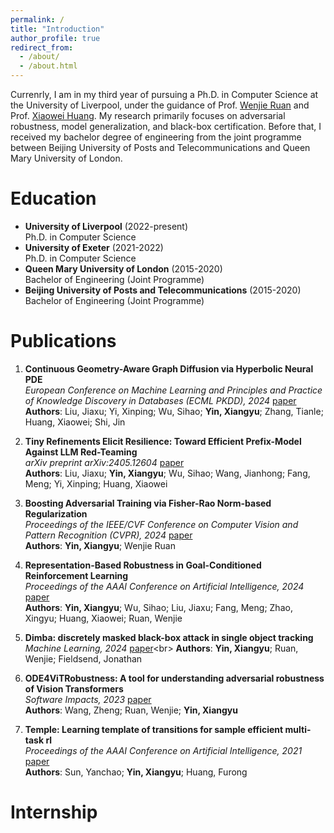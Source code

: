 ```yaml
---
permalink: /
title: "Introduction"
author_profile: true
redirect_from: 
  - /about/
  - /about.html
---
```

Currenrly, I am in my third year of pursuing a Ph.D. in Computer Science at the University of Liverpool, under the guidance of Prof. [Wenjie Ruan](https://wenjieruan.com/) and Prof. [Xiaowei Huang](https://cgi.csc.liv.ac.uk/~xiaowei/). My research primarily focuses on adversarial robustness, model generalization, and black-box certification. Before that, I received my bachelor degree of engineering from the joint programme between Beijing University of Posts and Telecommunications and Queen Mary University of London. 

Education
======
- **University of Liverpool** (2022-present)  
  Ph.D. in Computer Science
- **University of Exeter** (2021-2022)  
  Ph.D. in Computer Science
- **Queen Mary University of London** (2015-2020)  
  Bachelor of Engineering (Joint Programme)
- **Beijing University of Posts and Telecommunications** (2015-2020)  
  Bachelor of Engineering (Joint Programme)

Publications
======
1. **Continuous Geometry-Aware Graph Diffusion via Hyperbolic Neural PDE**  
   *European Conference on Machine Learning and Principles and Practice of Knowledge Discovery in Databases (ECML PKDD), 2024* [paper](https://arxiv.org/pdf/2406.01282)<br>
   **Authors**: Liu, Jiaxu; Yi, Xinping; Wu, Sihao; **Yin, Xiangyu**; Zhang, Tianle; Huang, Xiaowei; Shi, Jin 

1. **Tiny Refinements Elicit Resilience: Toward Efficient Prefix-Model Against LLM Red-Teaming**  
   *arXiv preprint arXiv:2405.12604* [paper](https://arxiv.org/pdf/2405.12604)<br>
   **Authors**: Liu, Jiaxu; **Yin, Xiangyu**; Wu, Sihao; Wang, Jianhong; Fang, Meng; Yi, Xinping; Huang, Xiaowei 

1. **Boosting Adversarial Training via Fisher-Rao Norm-based Regularization**  
   *Proceedings of the IEEE/CVF Conference on Computer Vision and Pattern Recognition (CVPR), 2024* [paper](https://openaccess.thecvf.com/content/CVPR2024/papers/Yin_Boosting_Adversarial_Training_via_Fisher-Rao_Norm-based_Regularization_CVPR_2024_paper.pdf)<br>
   **Authors**: **Yin, Xiangyu**; Wenjie Ruan 

1. **Representation-Based Robustness in Goal-Conditioned Reinforcement Learning**  
   *Proceedings of the AAAI Conference on Artificial Intelligence, 2024* [paper](https://ojs.aaai.org/index.php/AAAI/article/view/30176)<br>
   **Authors**: **Yin, Xiangyu**; Wu, Sihao; Liu, Jiaxu; Fang, Meng; Zhao, Xingyu; Huang, Xiaowei; Ruan, Wenjie 

1. **Dimba: discretely masked black-box attack in single object tracking**  
   *Machine Learning, 2024* [paper](https://openreview.net/pdf?id=XO4tvoyQd4_)<br>
   **Authors**: **Yin, Xiangyu**; Ruan, Wenjie; Fieldsend, Jonathan 

1. **ODE4ViTRobustness: A tool for understanding adversarial robustness of Vision Transformers**  
   *Software Impacts, 2023* [paper](https://scholar.archive.org/work/larbob4eh5e4bmu4wc7zrixbna/access/wayback/https://www.softwareimpacts.com/article/S2665-9638(22)00133-6/pdf)<br>
   **Authors**: Wang, Zheng; Ruan, Wenjie; **Yin, Xiangyu** 

1. **Temple: Learning template of transitions for sample efficient multi-task rl**  
   *Proceedings of the AAAI Conference on Artificial Intelligence, 2021* [paper](https://openreview.net/pdf?id=ZCY1mVtc0f)<br>
   **Authors**: Sun, Yanchao; **Yin, Xiangyu**; Huang, Furong 



Internship
======

